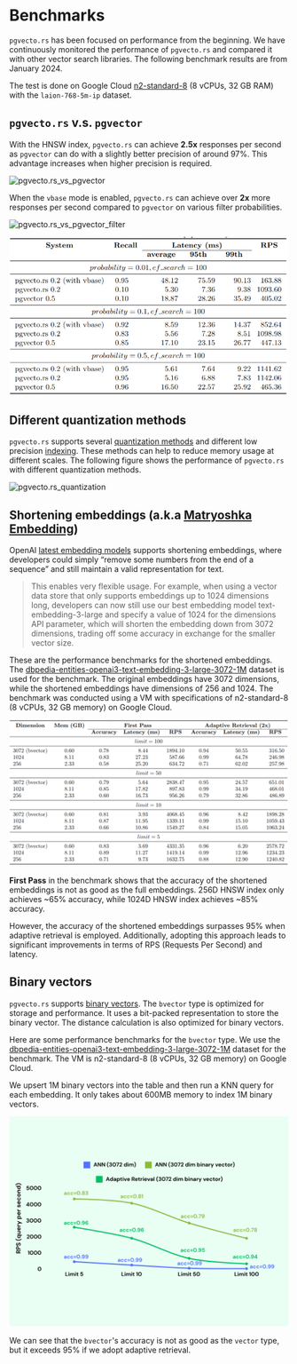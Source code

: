 # Benchmarks

`pgvecto.rs` has been focused on performance from the beginning. We have continuously monitored the performance of `pgvecto.rs` and compared it with other vector search libraries. The following benchmark results are from January 2024.

The test is done on Google Cloud [n2-standard-8](https://cloud.google.com/compute/docs/general-purpose-machines#n2_series) (8 vCPUs, 32 GB RAM) with the `laion-768-5m-ip` dataset.

## `pgvecto.rs` v.s. `pgvector`

With the HNSW index, `pgvecto.rs` can achieve **2.5x** responses per second as `pgvector` can do with a slightly better precision of around 97%. This advantage increases when higher precision is required.

![pgvecto.rs_vs_pgvector](./images/2024Jan_pgvectors_compare.png)

When the `vbase` mode is enabled, `pgvecto.rs` can achieve over **2x** more responses per second compared to `pgvector` on various filter probabilities.

![pgvecto.rs_vs_pgvector_filter](./images/2024Jan_pgvectors_filter_compare.png)

![vbase](./images/vbase.png)

## Different quantization methods

`pgvecto.rs` supports several [quantization methods](../usage/quantization.md) and different low precision [indexing](../usage/indexing.md). These methods can help to reduce memory usage at different scales. The following figure shows the performance of `pgvecto.rs` with different quantization methods.

![pgvecto.rs_quantization](./images/2024Jan_pgvectors_quantization.png)

## Shortening embeddings (a.k.a [Matryoshka Embedding](https://aniketrege.github.io/blog/2024/mrl/))

OpenAI [latest embedding models](https://openai.com/blog/new-embedding-models-and-api-updates) supports shortening embeddings, where developers could simply “remove some numbers from the end of a sequence” and still maintain a valid representation for text.

> This enables very flexible usage. For example, when using a vector data store that only supports embeddings up to 1024 dimensions long, developers can now still use our best embedding model text-embedding-3-large and specify a value of 1024 for the dimensions API parameter, which will shorten the embedding down from 3072 dimensions, trading off some accuracy in exchange for the smaller vector size.

These are the performance benchmarks for the shortened embeddings. The [dbpedia-entities-openai3-text-embedding-3-large-3072-1M](https://huggingface.co/datasets/Qdrant/dbpedia-entities-openai3-text-embedding-3-large-3072-1M) dataset is used for the benchmark. The original embeddings have 3072 dimensions, while the shortened embeddings have dimensions of 256 and 1024. The benchmark was conducted using a VM with specifications of n2-standard-8 (8 vCPUs, 32 GB memory) on Google Cloud.

![](./images/shorten-vector.png)

**First Pass** in the benchmark shows that the accuracy of the shortened embeddings is not as good as the full embeddings. 256D HNSW index only achieves ~65% accuracy, while 1024D HNSW index achieves ~85% accuracy. 

However, the accuracy of the shortened embeddings surpasses 95% when adaptive retrieval is employed. Additionally, adopting this approach leads to significant improvements in terms of RPS (Requests Per Second) and latency.

## Binary vectors

`pgvecto.rs` supports [binary vectors](/usage/vector-types.html#bvector-binary-vector). The `bvector` type is optimized for storage and performance. It uses a bit-packed representation to store the binary vector. The distance calculation is also optimized for binary vectors.

Here are some performance benchmarks for the `bvector` type. We use the [dbpedia-entities-openai3-text-embedding-3-large-3072-1M](https://huggingface.co/datasets/Qdrant/dbpedia-entities-openai3-text-embedding-3-large-3072-1M) dataset for the benchmark. The VM is n2-standard-8 (8 vCPUs, 32 GB memory) on Google Cloud.

We upsert 1M binary vectors into the table and then run a KNN query for each embedding. It only takes about 600MB memory to index 1M binary vectors.

![bvector](../usage/images/bvector.png)

We can see that the `bvector`'s accuracy is not as good as the `vector` type, but it exceeds 95%  if we adopt adaptive retrieval.

